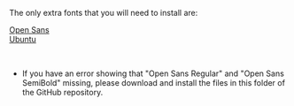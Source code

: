 The only extra fonts that you will need to install are:

[Open Sans](https://fonts.google.com/specimen/Open+Sans)    
[Ubuntu](https://fonts.google.com/specimen/Ubuntu)

<br/>

- If you have an error showing that "Open Sans Regular" and "Open Sans SemiBold" missing, please download and install the files in this folder of the GitHub repository.
